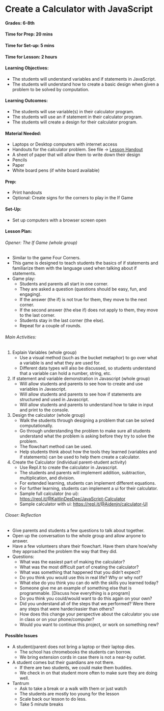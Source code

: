 # Create a Calculator with JavaScript
#### Grades: 6-8th
#### Time for Prep:   20 mins
#### Time for Set-up: 5 mins
#### Time for Lesson: 2 hours
#### Learning Objectives: 
  * The students will understand variables and if statements in JavaScript. 
  * The students will understand how to create a basic design when given a problem to be solved by computation. 
#### Learning Outcomes: 
  * The students will use variable(s) in their calculator program.
  * The students will use an if statement in their calculator program.
  * The students will create a design for their calculator program.
#### Material Needed:
  * Laptops or Desktop computers with internet access
  * Handouts for the calculator problem. See file -> [Lesson Handout](handouts/calulator_with_JavaScript.pdf)
  * A sheet of paper that will allow them to write down their design
  * Pencils
  * Paper
  * White board pens (if white board available)
#### Prep:
  * Print handouts
  * Optional: Create signs for the corners to play in the If Game
#### Set-Up:
  * Set up computers with a browser screen open
#### Lesson Plan:
###### Opener: The If Game (whole group)
  * Similar to the game Four Corners.
  * This game is designed to teach students the basics of if statements and familiarize them with the language used when talking about if statements. 
  * Game play:
    * Students and parents all start in one corner. 
    * They are asked a question (questions should be easy, fun, and engaging).
    * If the answer (the if) is not true for them, they move to the next corner. 
    * If the second answer (the else if)  does not apply to them, they move to the last corner. 
    * Students stay in the last corner (the else). 
    * Repeat for a couple of rounds. 
###### Main Activities:
  1. Explain Variables (whole group)
     * Use a visual method (such as the bucket metaphor) to go over what a variable is and what they are used for.
     * Different data types will also be discussed, so students understand that a variable can hold a number, string, etc.
  2. If statement and variable demonstration in Javascript (whole group)
     * Will allow students and parents to see how to create and use variables in Javascript. 
     * Will allow students and parents to see how if statements are structured and used in Javascript.
     * Will allow students and parents to understand how to take in input and print to the console. 
  3. Design the calculator (whole group)
     * Walk the students through designing a problem that can be solved computationally. 
     * Go through understanding the problem to make sure all students understand what the problem is asking before they try to solve the problem.
     * The flowchart method can be used.
     * Help students think about how the tools they learned (variables and if statements) can be used to help them create a calculator.
  4. Create the Calculator (individual parent-student activity)
     * Use Repl.it to create the calculator in Javascript.
     * The students and parents will implement addition, subtraction, multiplication, and division.
     * For extended learning, students can implement different equations.
     * For further learning, students can implement a ui for their calculator.
     * Sample full calculator (no ui): https://repl.it/@KaitlinDeeDee/JavaScript-Calculator  
     * Sample calculator with ui: https://repl.it/@Aidenjn/calculator-UI

###### Closer: Reflection
  * Give parents and students a few questions to talk about together.
  * Open up the conversation to the whole group and allow anyone to answer. 
  * Have a few volunteers share their flowchart. Have them share how/why they approached the problem the way that they did.
  * Questions:
    * What was the easiest part of making the calculator? 
    * What was the most difficult part of creating the calculator?
    * What was something that happened that you didn’t expect?
    * Do you think you would use this in real life? Why or why not?
    * What else do you think you can do with the skills you learned today?
    * Someone give me an example of something else that is programmable. [Discuss how everything is a program]
    * Do you think you could/would want to do this again on your own?
    * Did you understand all of the steps that we performed? Were there any steps that were harder/easier than others?
    * How does this change your perspective about the calculator you use in class or on your phone/computer?
    * Would you want to continue this project, or work on something new?


#### Possible Issues
  * A student/parent does not bring a laptop or their laptop dies.
    * The school has chromebooks the students can borrow.
    * We bring extension cords in case there is not a near-by outlet.
  * A student comes but their guardians are not there.
    * If there are two students, we could make them buddies.
    * We check in on that student more often to make sure they are doing well.
  * Tantrum
    * Ask to take a break or a walk with them or just watch
    * The students are mostly too young for the lesson
    * Scale back our lesson to do less. 
    * Take 5 minute breaks
